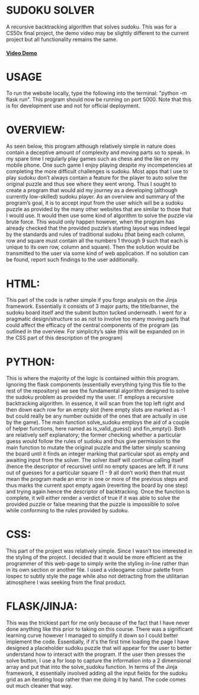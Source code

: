 # SUDOKU SOLVER
A recursive backtracking algorithm that solves sudoku. This was for a CS50x final project, the demo video may be slightly different to the current project but all functionality remains the same.
#### [Video Demo](https://youtu.be/MEkQLvBz24E)

# USAGE
To run the website locally, type the following into the terminal: "python -m flask run". This program should now be running on port 5000. Note that this is for development use and not for official deployment.

# OVERVIEW:
As seen below, this program although relatively simple in nature does contain a deceptive amount of complexity and moving parts so to speak. In my spare time I regularly play games such as chess and the like on my mobile phone. One such game I enjoy playing despite my incompetencies at completing the more difficult challenges is sudoku. Most apps that I use to play sudoku don’t always contain a feature for the player to auto solve the original puzzle and thus see where they went wrong. Thus I sought to create a program that would aid my journey as a developing (although currently low-skilled) sudoku player. As an overview and summary of the program’s goal, it is to accept input from the user which will be a sudoku puzzle as provided by the many other websites that are similar to those that I would use. It would then use some kind of algorithm to solve the puzzle via brute force. This would only happen however, when the program has already checked that the provided puzzle’s starting layout was indeed legal by the standards and rules of traditional sudoku (that being each column, row and square must contain all the numbers 1 through 9 such that each is unique to its own row, column and square). Then the solution would be transmitted to the user via some kind of web application. If no solution can be found, report such findings to the user additionally.


# HTML:
This part of the code is rather simple if you forgo analysis on the Jinja framework. Essentially it consists of 3 major parts; the title/banner, the sudoku board itself and the submit button tucked underneath. I went for a pragmatic design/structure so as not to involve too many moving parts that could affect the efficacy of the central components of the program (as outlined in the overview. For simplicity’s sake (this will be expanded on in the CSS part of this description of the program)


# PYTHON:
This is where the majority of the logic is contained within this program. Ignoring the flask components (essentially everything tying this file to the rest of the repository) we see the fundamental algorithm designed to solve the sudoku problem as provided my the user. IT employs a recursive backtracking algorithm. In essence, it will scan from the top left right and then down each row for an empty slot (here empty slots are marked as -1 but could really be any number outside of the ones that are actually in use by the game). The main function solve_sudoku employs the aid of a couple of helper functions, here named as is_valid_guess() and fin_empty(). Both are relatively self explanatory; the former checking whether a particular guess would follow the rules of sudoku and thus give permission to the main function to mutate the original puzzle and the latter simply scanning the board until it finds an integer marking that particular spot as empty and awaiting input from the solver. The solver itself will continue calling itself (hence the descriptor of recursive) until no empty spaces are left. If it runs out of guesses for a particular square (1 - 9 all don’t work) then that must mean the program made an error in one or more of the previous steps and thus marks the current spot empty again (reverting the board by one step) and trying again hence the descriptor of backtracking. Once the function is complete, it will either render a verdict of true if it was able to solve the provided puzzle or false meaning that the puzzle is impossible to solve while conforming to the rules provided by sudoku.


# CSS:
This part of the project was relatively simple. Since I wasn’t too interested in the styling of the project. I decided that it would be more efficient as the programmer of this web-page to simply write the styling in-line rather than in its own section or another file. I used a videogame colour palette from lospec to subtly style the page while also not detracting from the utilitarian atmosphere I was seeking from the final product.


# FLASK/JINJA:
This was the trickiest part for me only because of the fact that I have never done anything like this prior to taking on this course. There was a significant learning curve however I managed to simplify it down so I could better implement the code. Essentially, if it's the first time loading the page I have designed a placeholder sudoku puzzle that will appear for the user to better understand how to interact with the program. If the user then presses the solve button, I use a for loop to capture the information into a 2 dimensional array and put that into the solve_sudoku function. In terms of the Jinja framework, it essentially involved adding all  the input fields for the sudoku grid as an iterating loop rather than me doing it by hand. The code comes out much cleaner that way.


